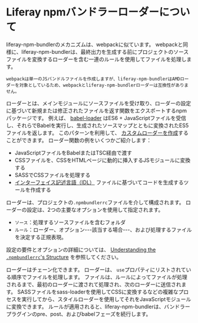 # Liferay npmバンドラーローダーについて

liferay-npm-bundlerのメカニズムは、webpackに似ています。 webpackと同様に、liferay-npm-bundlerは、最終出力を生成する前にプロジェクトのソースファイルを変換するローダーを含む一連のルールを使用してファイルを処理します。

```{note}
webpackは単一のJSバンドルファイルを作成しますが、liferay-npm-bundlerはAMDローダーを対象としているため、webpackとliferay-npm-bundlerローダーは互換性がありません。
```

ローダーとは、メインモジュールにソースファイルを受け取り、ローダーの設定に基づいて新規または修正されたファイルを返す関数をエクスポートするnpmパッケージです。 例えば、 [babel-loader](https://github.com/liferay/liferay-js-toolkit/tree/master/packages/liferay-npm-bundler-loader-babel-loader) はES6 + JavaScriptファイルを受信し、それらでBabelを実行し、生成されたソースマップとともに変換されたES5ファイルを返します。 このパターンを利用して、 [カスタムローダーを作成](https://help.liferay.com/hc/en-us/articles/360037662951-Creating-Custom-Loaders-for-the-liferay-npm-bundler)することができます。 ローダー関数の例をいくつかご紹介します：

* JavaScriptファイルをBabelまたはTSC経由で渡す
* CSSファイルを、CSSをHTMLページに動的に挿入するJSモジュールに変換する
* SASSでCSSファイルを処理する
* [インターフェイス記述言語（IDL）](https://en.wikipedia.org/wiki/Interface_description_language) ファイルに基づいてコードを生成するツールを作成する

ローダーは、プロジェクトの`.npmbundlerrc`ファイルを介して構成されます。 ローダーの設定は、2つの主要なオプションを使用して指定されます。

* `ソース`：処理するソースファイルを含むフォルダ
* `ルール`：ローダー、オプション---該当する場合---、および処理するファイルを決定する正規表現。

設定の要件とオプションの詳細については、 [Understanding the `.npmbundlerrc`'s Structure](./npmbundlerrc-structure.md#package-processing-options) を参照してください。

ローダーはチェーン化できます。 ローダーは、 `use`プロパティにリストされている順序でファイルを処理します。 ファイルは、ルールによってファイルが処理されるまで、最初のローダーに渡されて処理され、次のローダーに送信されます。 SASSファイルをsass-loaderを使用してCSSに変換するなどの複雑なプロセスを実行してから、スタイルローダーを使用してそれをJavaScriptモジュールに変換できます。 ルールが適用されると、liferay-npm-bundlerは、バンドラープラグインのpre、post、およびbabelフェーズを続行します。
